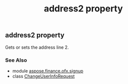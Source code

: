 ﻿---
title: address2 property
second_title: Aspose.Finance for Python via .NET API References
description: 
type: docs
weight: 40
url: /python-net/aspose.finance.ofx.signup/changeuserinforequest/address2/
is_root: false
---

## address2 property


Gets or sets the address line 2.

### See Also
* module [aspose.finance.ofx.signup](../../)
* class [ChangeUserInfoRequest](/finance/python-net/aspose.finance.ofx.signup/changeuserinforequest)

